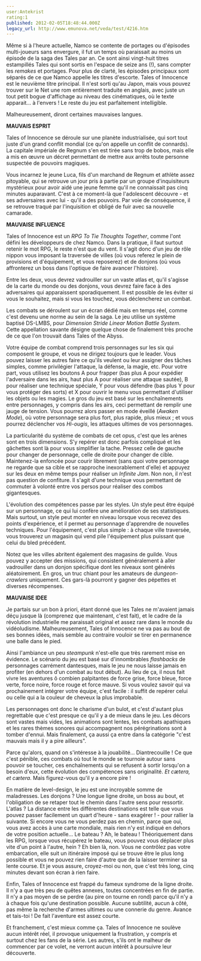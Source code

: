 ```yaml
---
user:Antekrist
rating:1
published: 2012-02-05T18:48:44.000Z
legacy_url: http://www.emunova.net/veda/test/4216.htm
---
```

Même si à l'heure actuelle, Namco se contente de portages ou d'épisodes multi-joueurs sans envergure, il fut un temps où paraissait au moins un épisode de la saga des Tales par an. Ce sont ainsi vingt-huit titres estampillés Tales qui sont sortis en l'espace de seize ans (!), sans compter les _remakes_ et portages. Pour plus de clarté, les épisodes principaux sont séparés de ce que Namco appelle les titres d'escorte. Tales of Innocence est le neuvième titre principal. Il n'est sorti qu'au Japon, mais vous pouvez trouver sur le Net une rom entièrement traduite en anglais, avec juste un tout petit bogue d'affichage au niveau des cinématiques, où le texte apparait... à l'envers ! Le reste du jeu est parfaitement intelligible.  

Malheureusement, diront certaines mauvaises langues.  

  

**MAUVAIS ESPRIT**  

Tales of Innocence se déroule sur une planète industrialisée, qui sort tout juste d'un grand conflit mondial (ce qu'on appelle un conflit de connards). La capitale impériale de Regnum s'en est tirée sans trop de bobos, mais elle a mis en œuvre un décret permettant de mettre aux arrêts toute personne suspectée de pouvoirs magiques.  

Vous incarnez le jeune Luca, fils d'un marchand de Regnum et athlète assez pitoyable, qui se retrouve un jour pris à partie par un groupe d'inquisiteurs mystérieux pour avoir aidé une jeune femme qu'il ne connaissait pas cinq minutes auparavant. C'est à ce moment-là que l'adolescent découvre - et ses adversaires avec lui - qu'il a des pouvoirs. Par voie de conséquence, il se retrouve traqué par l'inquisition et obligé de fuir avec sa nouvelle camarade.  

  

**MAUVAISE INFLUENCE**  

Tales of Innocence est un _RPG To Tie Thoughts Together_, comme l'ont défini les développeurs de chez Namco. Dans la pratique, il faut surtout retenir le mot RPG, le reste n'est que du vent. Il s'agit donc d'un jeu de rôle nippon vous imposant la traversée de villes (où vous referez le plein de provisions et d'équipement, et vous reposerez) et de donjons (où vous affronterez un boss dans l'optique de faire avancer l'histoire).   

Entre les deux, vous devrez vadrouiller sur un vaste atlas et, qu'il s'agisse de la carte du monde ou des donjons, vous devrez faire face à des adversaires qui apparaissent sporadiquement. Il est possible de les éviter si vous le souhaitez, mais si vous les touchez, vous déclencherez un combat.  

Les combats se déroulent sur un écran dédié mais en temps réel, comme c'est devenu une norme au sein de la saga. Le jeu utilise un système baptisé DS-LMBS, pour _Dimension Stride Linear Motion Battle System_. Cette appellation savante désigne quelque chose de finalement très proche de ce que l'on trouvait dans Tales of the Abyss.  

Votre équipe de combat comprend trois personnages sur les six qui composent le groupe, et vous ne dirigez toujours que le leader. Vous pouvez laisser les autres faire ce qu'ils veulent ou leur assigner des tâches simples, comme privilégier l'attaque, la défense, la magie, etc. Pour votre part, vous utilisez les boutons A pour frapper (bas plus A pour expédier l'adversaire dans les airs, haut plus A pour réaliser une attaque sautée), B pour réaliser une technique spéciale, Y pour vous défendre (bas plus Y pour vous protéger des sorts) et X pour ouvrir le menu vous permettant d'utiliser les objets ou les magies. Le gros du jeu est basé sur les enchaînements entre personnages, y compris dans les airs, ceci permettant de remplir une jauge de tension. Vous pourrez alors passer en mode éveillé (_Awaken Mode_), où votre personnage sera plus fort, plus rapide, plus mieux ; et vous pourrez déclencher vos _Hi-ougis_, les attaques ultimes de vos personnages.  

La particularité du système de combats de cet opus, c'est que les arènes sont en trois dimensions. S'y repérer est donc parfois compliqué et les gâchettes sont là pour vous simplifier la tache. Pressez celle de gauche pour changer de personnage, celle de droite pour changer de cible. Maintenez-la enfoncée pour courir librement (sans quoi votre personnage ne regarde que sa cible et se rapproche inexorablement d'elle) et appuyez sur les deux en même temps pour réaliser un _Infinite Jam_. Non non, il n'est pas question de confiture. Il s'agit d'une technique vous permettant de commuter à volonté entre vos persos pour réaliser des combos gigantesques.  

L'évolution des compétences passe par les styles. Un style peut être équipé sur un personnage, ce qui lui confère une amélioration de ses statistiques. Mais surtout, un style peut monter en niveau lorsque vous recevez des points d'expérience, et il permet au personnage d'apprendre de nouvelles techniques. Pour l'équipement, c'est plus simple : à chaque ville traversée, vous trouverez un magasin qui vend pile l'équipement plus puissant que celui du bled précédent.  

Notez que les villes abritent également des magasins de guilde. Vous pouvez y accepter des missions, qui consistent généralement à aller vadrouiller dans un donjon spécifique dont les niveaux sont générés aléatoirement. En gros, un truc chiant pour les amateurs de _dungeon-crawlers_ uniquement. Ces gars-là pourront y gagner des pépettes et diverses récompenses.  

  

**MAUVAISE IDEE**  

Je partais sur un bon à priori, étant donné que les Tales ne m'avaient jamais déçu jusque là (comprenez que maintenant, c'est fait), et le cadre de la révolution industrielle me paraissait original et assez rare dans le monde du vidéoludisme. Malheureusement, Tales of Innocence ne va pas au bout de ses bonnes idées, mais semble au contraire vouloir se tirer en permanence une balle dans le pied.  

Ainsi l'ambiance un peu _steampunk_ n'est-elle que très rarement mise en évidence. Le scénario du jeu est basé sur d'innombrables _flashbacks_ de personnages carrément dantesques, mais le jeu ne nous laisse jamais en profiter (en dehors d'un combat au tout début). Au lieu de ça, il nous fait vivre les aventures ô combien palpitantes de force grise, force bleue, force verte, force noire, force rouge et force mauve. Si vous voulez savoir qui va prochainement intégrer votre équipe, c'est facile : il suffit de repérer celui ou celle qui a la couleur de cheveux la plus improbable.  

Les personnages ont donc le charisme d'un bulot, et c'est d'autant plus regrettable que c'est presque ce qu'il y a de mieux dans le jeu. Les décors sont vastes mais vides, les animations sont lentes, les combats apathiques et les rares thèmes sonores qui accompagnent nos pérégrinations sont à tomber d'ennui. Mais finalement, ça aussi ça entre dans la catégorie "c'est mauvais mais il y a pire ailleurs".  

Parce qu'alors, quand on s'intéresse à la jouabilité... Diantrecouille ! Ce que c'est pénible, ces combats où tout le monde se tournoie autour sans pouvoir se toucher, ces enchaînements qui se refusent à sortir lorsqu'on a besoin d'eux, cette évolution des compétences sans originalité. _Et cætera, et cætera_. Mais figurez-vous qu'il y a encore pire !  

En matière de level-design, le jeu est une incroyable somme de maladresses. Les donjons ? Une longue ligne droite, un boss au bout, et l'obligation de se retaper tout le chemin dans l'autre sens pour ressortir. L'atlas ? La distance entre les différentes destinations est telle que vous pouvez passer facilement un quart d'heure - sans exagérer ! - pour rallier la suivante. Si encore vous ne vous perdez pas en chemin, parce que oui, vous avez accès à une carte mondiale, mais rien n'y est indiqué en dehors de votre position actuelle... Le bateau ? Ah, le bateau ! Théoriquement dans les RPG, lorsque vous récupérez le bateau, vous pouvez vous déplacer plus vite d'un point à l'autre, hein ? Eh bien là, non. Vous ne contrôlez pas votre embarcation, elle suit un itinéraire imposé qui se trouve être le plus long possible et vous ne pouvez rien faire d'autre que de la laisser terminer sa lente course. Et je vous assure, croyez-moi ou non, que c'est très long, cinq minutes devant son écran à rien faire.  

Enfin, Tales of Innocence est frappé du fameux syndrome de la ligne droite. Il n'y a que très peu de quêtes annexes, toutes concentrées en fin de partie. Il n'y a pas moyen de se perdre (au pire on tourne en rond) parce qu'il n'y a à chaque fois qu'une destination possible. Aucune subtilité, aucun à côté, pas même la recherche d'armes ultimes ou une connerie du genre. Avance et tais-toi ! De fait l'aventure est assez courte.  

Et franchement, c'est mieux comme ça. Tales of Innocence ne soulève aucun intérêt réel, il provoque uniquement la frustration, y compris et surtout chez les fans de la série. Les autres, s'ils ont le malheur de commencer par ce volet, ne verront aucun intérêt à poursuivre leur découverte.